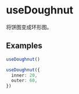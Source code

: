# useDoughnut

将饼图变成环形图。

## Examples

```ts
useDoughnut()

useDoughnut({
  inner: 20,
  outer: 60,
})
```
